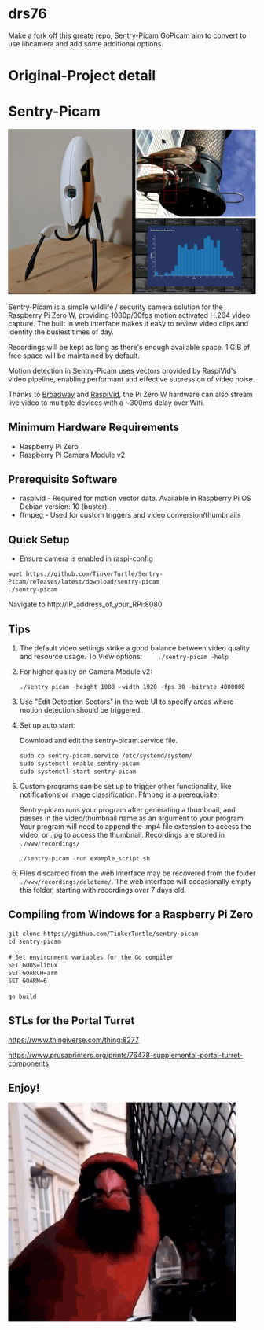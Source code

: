 # drs76

Make a fork off this greate repo, Sentry-Picam GoPicam aim to convert to use libcamera and add some additional
options.

# Original-Project detail

# Sentry-Picam

![Mosaic of a 3d printed sentry turret, bird, and screenshot of a bar graph](https://raw.githubusercontent.com/TinkerTurtle/TinkerTurtle.github.io/main/img/sentry-picam.png)

Sentry-Picam is a simple wildlife / security camera solution for the Raspberry Pi Zero W, providing 1080p/30fps motion activated H.264 video capture. The built in web interface makes it easy to review video clips and identify the busiest times of day.

Recordings will be kept as long as there's enough available space. 1 GiB of free space will be maintained by default.

Motion detection in Sentry-Picam uses vectors provided by RaspiVid's video pipeline, enabling performant and effective supression of video noise.

Thanks to [Broadway](https://github.com/mbebenita/Broadway) and [RaspiVid](https://github.com/raspberrypi/userland/blob/master/host_applications/linux/apps/raspicam/RaspiVid.c), the Pi Zero W hardware can also stream live video to multiple devices with a ~300ms delay over Wifi.

## Minimum Hardware Requirements

- Raspberry Pi Zero
- Raspberry Pi Camera Module v2

## Prerequisite Software

- raspivid - Required for motion vector data. Available in Raspberry Pi OS Debian version: 10 (buster).
- ffmpeg - Used for custom triggers and video conversion/thumbnails

## Quick Setup

- Ensure camera is enabled in raspi-config

```
wget https://github.com/TinkerTurtle/Sentry-Picam/releases/latest/download/sentry-picam
./sentry-picam
```

Navigate to http://IP_address_of_your_RPi:8080

## Tips

1. The default video settings strike a good balance between video quality and resource usage.
   To View options:
   `     ./sentry-picam -help
    `
2. For higher quality on Camera Module v2:

   ```
   ./sentry-picam -height 1088 -width 1920 -fps 30 -bitrate 4000000
   ```

3. Use "Edit Detection Sectors" in the web UI to specify areas where motion detection should be triggered.

4. Set up auto start:

   Download and edit the sentry-picam.service file.

   ```
   sudo cp sentry-picam.service /etc/systemd/system/
   sudo systemctl enable sentry-picam
   sudo systemctl start sentry-picam
   ```

5. Custom programs can be set up to trigger other functionality, like notifications or image classification. Ffmpeg is a prerequisite.

   Sentry-picam runs your program after generating a thumbnail, and passes in the video/thumbnail name as an argument to your program. Your program will need to append the .mp4 file extension to access the video, or .jpg to access the thumbnail. Recordings are stored in `./www/recordings/`

   ```
   ./sentry-picam -run example_script.sh
   ```

6. Files discarded from the web interface may be recovered from the folder `./www/recordings/deleteme/`. The web interface will occasionally empty this folder, starting with recordings over 7 days old.

## Compiling from Windows for a Raspberry Pi Zero

```
git clone https://github.com/TinkerTurtle/sentry-picam
cd sentry-picam

# Set environment variables for the Go compiler
SET GOOS=linux
SET GOARCH=arm
SET GOARM=6

go build
```

## STLs for the Portal Turret

https://www.thingiverse.com/thing:8277

https://www.prusaprinters.org/prints/76478-supplemental-portal-turret-components

## Enjoy!

![Cardinal swinging on a birdfeeder while eating birdfeed](https://raw.githubusercontent.com/TinkerTurtle/TinkerTurtle.github.io/main/img/cardinal.gif)
